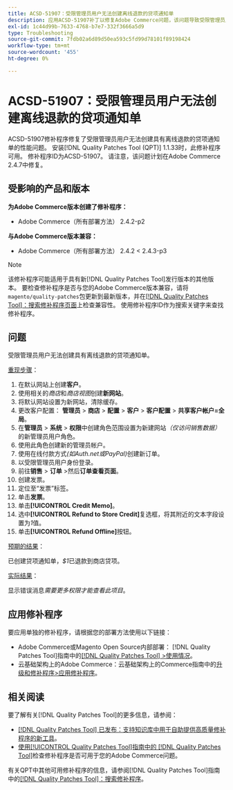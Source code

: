 ```yaml
---
title: ACSD-51907：受限管理员用户无法创建离线退款的贷项通知单
description: 应用ACSD-51907补丁以修复Adobe Commerce问题，该问题导致受限管理员用户无法创建包含离线退款的贷项通知单。
exl-id: 1c44d99b-7633-4768-b7e7-332f3666a5d9
type: Troubleshooting
source-git-commit: 7fdb02a6d89d50ea593c5fd99d78101f89198424
workflow-type: tm+mt
source-wordcount: '455'
ht-degree: 0%

---
```


# ACSD-51907：受限管理员用户无法创建离线退款的贷项通知单

ACSD-51907修补程序修复了受限管理员用户无法创建具有离线退款的贷项通知单的性能问题。 安装[!DNL Quality Patches Tool (QPT)] 1.1.33时，此修补程序可用。 修补程序ID为ACSD-51907。 请注意，该问题计划在Adobe Commerce 2.4.7中修复。

## 受影响的产品和版本

**为Adobe Commerce版本创建了修补程序：**

* Adobe Commerce（所有部署方法） 2.4.2-p2

**与Adobe Commerce版本兼容：**

* Adobe Commerce（所有部署方法） 2.4.2 &lt; 2.4.3-p3

>[!NOTE]
>
>该修补程序可能适用于具有新[!DNL Quality Patches Tool]发行版本的其他版本。 要检查修补程序是否与您的Adobe Commerce版本兼容，请将`magento/quality-patches`包更新到最新版本，并在[[!DNL Quality Patches Tool]：搜索修补程序页面](https://experienceleague.adobe.com/tools/commerce-quality-patches/index.html?lang=zh-Hans)上检查兼容性。 使用修补程序ID作为搜索关键字来查找修补程序。

## 问题

受限管理员用户无法创建具有离线退款的贷项通知单。

<u>重现步骤</u>：

1. 在默认网站上创建&#x200B;**客户**。
1. 使用相关的&#x200B;*商店*&#x200B;和&#x200B;*商店视图*&#x200B;创建&#x200B;**新网站**。
1. 将默认网站设置为新网站，清除缓存。
1. 更改客户配置： **管理员** > **商店** > **配置** > **客户** > **客户配置** > **共享客户帐户=全局**。
1. 在&#x200B;**管理员** > **系统** > **权限**&#x200B;中创建角色范围设置为新建网站&#x200B;*（仅访问销售数据）*&#x200B;的新管理员用户角色。
1. 使用此角色创建新的管理员帐户。
1. 使用在线付款方式&#x200B;*(如Auth.net或PayPal)*&#x200B;创建新订单。
1. 以受限管理员用户身份登录。
1. 前往&#x200B;**销售** > **订单** >然后&#x200B;**订单查看页面**。
1. 创建发票。
1. 定位至“发票”标签。
1. 单击&#x200B;**发票**。
1. 单击&#x200B;**[!UICONTROL Credit Memo]**。
1. 选中&#x200B;**[!UICONTROL Refund to Store Credit]**&#x200B;复选框，将其附近的文本字段设置为&#x200B;*1*&#x200B;值。
1. 单击&#x200B;**[!UICONTROL Refund Offline]**&#x200B;按钮。

<u>预期的结果</u>：

已创建贷项通知单，*$1*&#x200B;已退款到商店贷项。

<u>实际结果</u>：

显示错误消息&#x200B;*需要更多权限才能查看此项目*。

## 应用修补程序

要应用单独的修补程序，请根据您的部署方法使用以下链接：

* Adobe Commerce或Magento Open Source内部部署： [!DNL Quality Patches Tool]指南中的[[!DNL Quality Patches Tool] >使用情况](/help/tools/quality-patches-tool/usage.md)。
* 云基础架构上的Adobe Commerce：云基础架构上的Commerce指南中的[升级和修补程序>应用修补程序](https://experienceleague.adobe.com/docs/commerce-cloud-service/user-guide/develop/upgrade/apply-patches.html?lang=zh-Hans)。

## 相关阅读

要了解有关[!DNL Quality Patches Tool]的更多信息，请参阅：

* [[!DNL Quality Patches Tool] 已发布：支持知识库中用于自助提供高质量修补程序的新工具](https://experienceleague.adobe.com/zh-hans/docs/commerce-operations/tools/quality-patches-tool/quality-patches-tool-to-self-serve-quality-patches)。
* [使用[!UICONTROL Quality Patches Tool]指南中的 [!DNL Quality Patches Tool]](/help/tools/quality-patches-tool/patches-available-in-qpt/check-patch-for-magento-issue-with-magento-quality-patches.md)检查修补程序是否可用于您的Adobe Commerce问题。


有关QPT中其他可用修补程序的信息，请参阅[!DNL Quality Patches Tool]指南中的[[!DNL Quality Patches Tool]：搜索修补程序](https://experienceleague.adobe.com/tools/commerce-quality-patches/index.html?lang=zh-Hans)。
